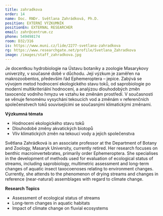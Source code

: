 ```yaml
---
title: zahradkova
order: 14
name: Doc. RNDr. Světlana Zahrádková, Ph.D.
position: EXTERNÍ VÝZKUMNÍK
positionEn: EXTERNAL RESEARCHER
email: zahr@centrum.cz
phone: 549498174
room: D32/316
is: https://www.muni.cz/lide/2277-svetlana-zahradkova
rg: https://www.researchgate.net/profile/Svetlana_Zahradkova
image: /images/staff_zahradkova.jpg
---
```

<div class="cz">

Je docentkou hydrobiologie na Ústavu botaniky a zoologie
 Masarykovy univerzity, v současné době v důchodu. Její výzkum je zaměřen na
 makrozoobentos, především řád Ephemeroptera – jepice. Zabývá se vývojem metod hodnocení ekologického stavu toků, od saprobiologie po moderní multikriteriální hodnocení, a analýzou dlouhodobých změn taxocenóz vodního hmyzu ve vztahu ke změnám prostředí. V současnosti se věnuje fenoménu vysychání tekoucích vod a změnám v referenčních společenstvech toků souvisejícími se současnými klimatickými změnami. 

**Výzkumná témata**

* Hodnocení ekologického stavu toků
* Dlouhodobé změny akvatických biotopů
* Vliv klimatických změn na tekoucí vody a jejich společenstva

</div>

<div class="en">

Světlana Zahrádková is an associate professor at the Department of Botany and Zoology, Masaryk University, currently retired. Her research focuses on benthic macroinvertebrates, primarily order Ephemeroptera. She specialises in the development of methods used for evaluation of ecological status of streams, including saprobiology, multimetric assessment and long-term changes of aquatic insect taxocoenoses relating to environment changes. Currently, she attends to the phenomenon of drying streams and changes in reference (near-natural) assemblages with regard to climate change.

**Research Topics**

* Assessment of ecological status of streams
* Long-term changes in aquatic habitats
* Impact of climate change on fluvial ecosystems

</div>